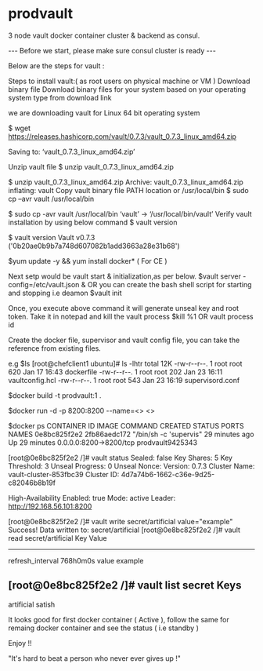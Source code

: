# prodvault
3 node vault docker container cluster & backend as consul.

--- Before we start, please make sure consul cluster is ready ---

Below are the steps for vault :

Steps to install vault:( as root users on physical machine or VM )
Download binary file
Download binary files for your system based on your operating system type from download link

we are downloading vault for Linux 64 bit operating system

$ wget https://releases.hashicorp.com/vault/0.7.3/vault_0.7.3_linux_amd64.zip

Saving to: ‘vault_0.7.3_linux_amd64.zip’

 

Unzip vault file
 $ unzip vault_0.7.3_linux_amd64.zip

$ unzip vault_0.7.3_linux_amd64.zip
Archive: vault_0.7.3_linux_amd64.zip
 inflating: vault
Copy vault binary file PATH location or /usr/local/bin
$ sudo cp –avr vault /usr/local/bin

$ sudo cp -avr vault /usr/local/bin
‘vault’ -> ‘/usr/local/bin/vault’
Verify vault installation by using below command
$ vault version

 $ vault version
Vault v0.7.3 ('0b20ae0b9b7a748d607082b1add3663a28e31b68')

$yum update -y && yum install docker* ( For CE )

Next setp would be vault start & initialization,as per below.
 $vault server  -config=/etc/vault.json &  OR you can create the bash shell script for starting and stopping i.e deamon
 $vault init
 
Once, you execute above command it will generate unseal key and root token.
Take it in notepad and kill the vault process
 $kill %1 OR vault process id

Create the docker file, supervisor and vault config file, you can take the reference from existing files.

e.g 
$ls 
[root@chefclient1 ubuntu]# ls -lhtr
total 12K
-rw-r--r--. 1 root root 620 Jan 17 16:43 dockerfile
-rw-r--r--. 1 root root 202 Jan 23 16:11 vaultconfig.hcl
-rw-r--r--. 1 root root 543 Jan 23 16:19 supervisord.conf

$docker build -t prodvault:1 .

$docker run -d -p 8200:8200 --name=<<container name>> <<imageid>>
 
$docker ps
CONTAINER ID        IMAGE               COMMAND                  CREATED             STATUS              PORTS                    NAMES
0e8bc825f2e2        2fb86aedc172        "/bin/sh -c 'supervis"   29 minutes ago      Up 29 minutes       0.0.0.0:8200->8200/tcp   prodvault9425343

[root@0e8bc825f2e2 /]# vault status
Sealed: false
Key Shares: 5
Key Threshold: 3
Unseal Progress: 0
Unseal Nonce:
Version: 0.7.3
Cluster Name: vault-cluster-853fbc39
Cluster ID: 4d7a74b6-1662-c36e-9d25-c82046b8b19f

High-Availability Enabled: true
        Mode: active
        Leader: http://192.168.56.101:8200
        
[root@0e8bc825f2e2 /]# vault write secret/artificial value="example"
Success! Data written to: secret/artificial
[root@0e8bc825f2e2 /]# vault read secret/artificial
Key                     Value
---                     -----
refresh_interval        768h0m0s
value                   example

[root@0e8bc825f2e2 /]# vault list secret
Keys
----
artificial
satish

It looks good for first docker container ( Active ), follow the same for remaing docker container and see the status ( i.e standby )

Enjoy !! 

"It's hard to beat a person who never ever gives up !"
            

 



